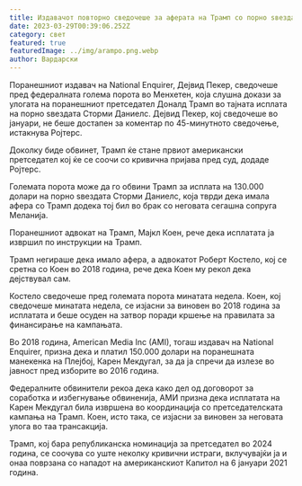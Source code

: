 ```yaml
---
title: Издавачот повторно сведочеше за аферата на Трамп со порно ѕвезда
date: 2023-03-29T00:39:06.252Z
category: свет
featured: true
featuredImage: ../img/arampo.png.webp
author: Вардарски
---
```


Поранешниот издавач на National Enquirer, Дејвид Пекер, сведочеше пред федералната голема порота во Менхетен, која слушна докази за улогата на поранешниот претседател Доналд Трамп во тајната исплата на порно ѕвездата Сторми Даниелс.
Дејвид Пекер, кој сведочеше во јануари, не беше достапен за коментар по 45-минутното сведочење, истакнува Ројтерс.

Доколку биде обвинет, Трамп ќе стане првиот американски претседател кој ќе се соочи со кривична пријава пред суд, додаде Ројтерс.

Големата порота може да го обвини Трамп за исплата на 130.000 долари на порно ѕвездата Сторми Даниелс, која тврди дека имала афера со Трамп додека тој бил во брак со неговата сегашна сопруга Меланија.

Поранешниот адвокат на Трамп, Мајкл Коен, рече дека исплатата ја извршил по инструкции на Трамп.

Трамп негираше дека имало афера, а адвокатот Роберт Костело, кој се сретна со Коен во 2018 година, рече дека Коен му рекол дека дејствувал сам.

Костело сведочеше пред големата порота минатата недела. Коен, кој сведочеше минатата недела, се изјасни за виновен во 2018 година за исплатата и беше осуден на затвор поради кршење на правилата за финансирање на кампањата.

Во 2018 година, American Media Inc (AMI), тогаш издавач на National Enquirer, призна дека и платил 150.000 долари на поранешната манекенка на Плејбој, Карен Мекдугал, за да ја спречи да излезе во јавност пред изборите во 2016 година.

Федералните обвинители рекоа дека како дел од договорот за соработка и избегнување обвиненија, АМИ призна дека исплатата на Карен Мекдугал била извршена во координација со претседателската кампања на Трамп. Коен, исто така, се изјасни за виновен за неговата улога во таа трансакција.

Трамп, кој бара републиканска номинација за претседател во 2024 година, се соочува со уште неколку кривични истраги, вклучувајќи ја и онаа поврзана со нападот на американскиот Капитол на 6 јануари 2021 година.
